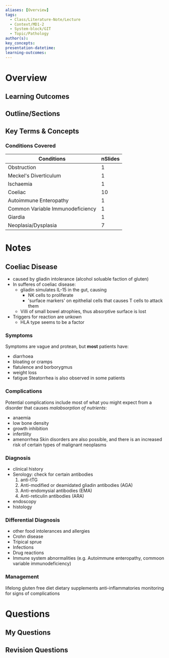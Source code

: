 ```yaml
---
aliases: [Overview]
tags:
  - Class/Literature-Note/Lecture
  - Context/MD1-2
  - System-block/GIT
  - Topic/Pathology
author(s): 
key_concepts: 
presentation-datetime: 
learning-outcomes:
---
```



# Overview
## Learning Outcomes

## Outline/Sections

## Key Terms & Concepts

### Conditions Covered

| Conditions                       | nSlides |
| -------------------------------- | ------- |
| Obstruction                      | 1       |
| Meckel's Diverticulum            | 1       |
| Ischaemia                        | 1       |
| Coeliac                          | 10      |
| Autoimmune Enteropathy           | 1       |
| Common Variable Immunodeficiency | 1       |
| Giardia                          | 1       |
| Neoplasia/Dysplasia              | 7       |


# Notes
## Coeliac Disease
- caused by gliadin intolerance (alcohol soluable faction of gluten)
- In sufferes of coeliac disease:
	- gliadin simulates IL-15 in the gut, causing 
		- NK cells to proliferate
		- 'surface markers' on epithelial cells that causes T cells to attack them
	- Villi of small bowel atrophies, thus absorptive surface is lost
- Triggers for reaction are unkown
	- HLA type seems to be a factor
### Symptoms
Symptoms are vague and protean, but **most** patients have:
- diarrhoea
- bloating or cramps
- flatulence and borborygmus
- weight loss
- fatigue
Steatorrhea is also observed in some patients

### Complications
Potential complications include most of what you might expect from a disorder that causes *malabsorption of nutrients*: 
- anaemia
- low bone density
- growth inhibition
- infertility
- amenorrhea
Skin disorders are also possible, and there is an increased risk of certain types of malignant neoplasms

### Diagnosis
- clinical history
- Serology: check for certain antibodies
	1. anti-tTG
	2. Anti-modified or deamidated gliadin antibodies (AGA)
	3. Anti-endomysial antibodies (EMA)
	4. Anti-reticulin antibodies (ARA)
- endoscopy
- histology

### Differential Diagnosis
- other food intolerances and allergies
- Crohn disease
- Tripical sprue
- Infections
- Drug reactions
- Immune system abnormalities (e.g. Autoimmune enteropathy, commoon variable immunodeficiency)
### Management
lifelong gluten free diet
dietary supplements
anti-inflammatories
monitoring for signs of complications
# Questions

## My Questions
## Revision Questions




